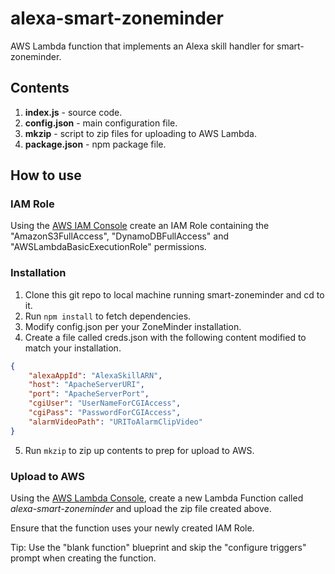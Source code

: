 # alexa-smart-zoneminder
AWS Lambda function that implements an Alexa skill handler for smart-zoneminder.

## Contents
1. **index.js** - source code.
2. **config.json** - main configuration file.
3. **mkzip** - script to zip files for uploading to AWS Lambda.
4. **package.json** - npm package file.

## How to use

### IAM Role

Using the [AWS IAM Console](https://aws.amazon.com/console/) create an IAM Role containing the "AmazonS3FullAccess", "DynamoDBFullAccess" and "AWSLambdaBasicExecutionRole" permissions.

### Installation
1. Clone this git repo to local machine running smart-zoneminder and cd to it. 
2. Run ```npm install``` to fetch dependencies.
3. Modify config.json per your ZoneMinder installation.
4. Create a file called creds.json with the following content modified to match your installation.
```json
{
    "alexaAppId": "AlexaSkillARN",
    "host": "ApacheServerURI",
    "port": "ApacheServerPort",
    "cgiUser": "UserNameForCGIAccess",
    "cgiPass": "PasswordForCGIAccess",
    "alarmVideoPath": "URIToAlarmClipVideo"
}
```
5. Run ```mkzip``` to zip up contents to prep for upload to AWS. 

### Upload to AWS

Using the [AWS Lambda Console](https://aws.amazon.com/lambda), create a new Lambda Function called *alexa-smart-zoneminder* and upload the zip file created above.

Ensure that the function uses your newly created IAM Role.

Tip: Use the "blank function" blueprint and skip the "configure triggers" prompt when creating the function.
